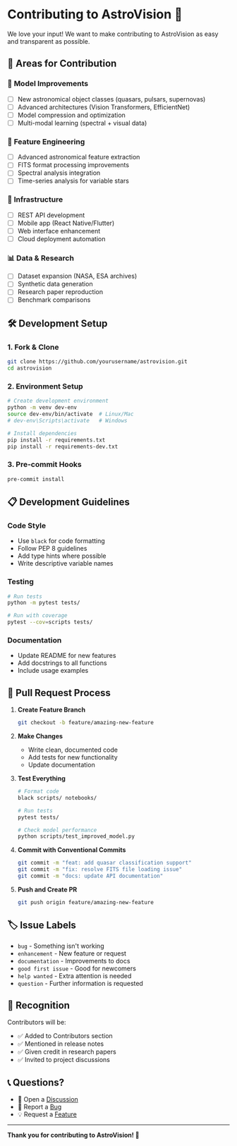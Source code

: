 # Contributing to AstroVision 🚀

We love your input! We want to make contributing to AstroVision as easy and transparent as possible.

## 🎯 **Areas for Contribution**

### 🌌 **Model Improvements**
- [ ] New astronomical object classes (quasars, pulsars, supernovas)
- [ ] Advanced architectures (Vision Transformers, EfficientNet)
- [ ] Model compression and optimization
- [ ] Multi-modal learning (spectral + visual data)

### 🔬 **Feature Engineering**
- [ ] Advanced astronomical feature extraction
- [ ] FITS format processing improvements
- [ ] Spectral analysis integration
- [ ] Time-series analysis for variable stars

### 🚀 **Infrastructure**
- [ ] REST API development
- [ ] Mobile app (React Native/Flutter)
- [ ] Web interface enhancement
- [ ] Cloud deployment automation

### 📊 **Data & Research**
- [ ] Dataset expansion (NASA, ESA archives)
- [ ] Synthetic data generation
- [ ] Research paper reproduction
- [ ] Benchmark comparisons

## 🛠️ **Development Setup**

### **1. Fork & Clone**
```bash
git clone https://github.com/yourusername/astrovision.git
cd astrovision
```

### **2. Environment Setup**
```bash
# Create development environment
python -m venv dev-env
source dev-env/bin/activate  # Linux/Mac
# dev-env\Scripts\activate   # Windows

# Install dependencies
pip install -r requirements.txt
pip install -r requirements-dev.txt
```

### **3. Pre-commit Hooks**
```bash
pre-commit install
```

## 📋 **Development Guidelines**

### **Code Style**
- Use `black` for code formatting
- Follow PEP 8 guidelines
- Add type hints where possible
- Write descriptive variable names

### **Testing**
```bash
# Run tests
python -m pytest tests/

# Run with coverage
pytest --cov=scripts tests/
```

### **Documentation**
- Update README for new features
- Add docstrings to all functions
- Include usage examples

## 🚀 **Pull Request Process**

1. **Create Feature Branch**
   ```bash
   git checkout -b feature/amazing-new-feature
   ```

2. **Make Changes**
   - Write clean, documented code
   - Add tests for new functionality
   - Update documentation

3. **Test Everything**
   ```bash
   # Format code
   black scripts/ notebooks/
   
   # Run tests
   pytest tests/
   
   # Check model performance
   python scripts/test_improved_model.py
   ```

4. **Commit with Conventional Commits**
   ```bash
   git commit -m "feat: add quasar classification support"
   git commit -m "fix: resolve FITS file loading issue"
   git commit -m "docs: update API documentation"
   ```

5. **Push and Create PR**
   ```bash
   git push origin feature/amazing-new-feature
   ```

## 🏷️ **Issue Labels**

- `bug` - Something isn't working
- `enhancement` - New feature or request  
- `documentation` - Improvements to docs
- `good first issue` - Good for newcomers
- `help wanted` - Extra attention is needed
- `question` - Further information is requested

## 🎉 **Recognition**

Contributors will be:
- ✅ Added to Contributors section
- ✅ Mentioned in release notes
- ✅ Given credit in research papers
- ✅ Invited to project discussions

## 📞 **Questions?**

- 💬 Open a [Discussion](https://github.com/yourusername/astrovision/discussions)
- 🐛 Report a [Bug](https://github.com/yourusername/astrovision/issues)
- 💡 Request a [Feature](https://github.com/yourusername/astrovision/issues)

---

**Thank you for contributing to AstroVision! 🌌**
